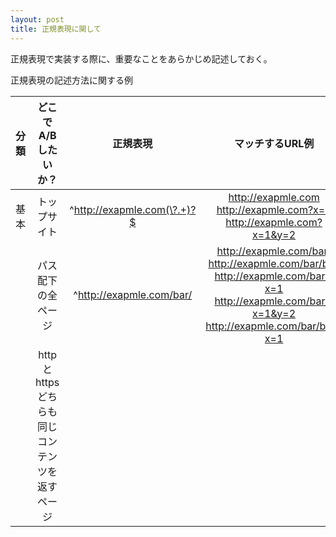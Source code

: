 ```yaml
---
layout: post
title: 正規表現に関して
---
```


正規表現で実装する際に、重要なことをあらかじめ記述しておく。

正規表現の記述方法に関する例

|分類|どこでA/Bしたいか？|          正規表現         |マッチするURL例|マッチしないURL例|
|:--:|:-----------------:|:-------------------------:|:-------------:|:---------------:|
|基本|    トップサイト   |^http://exapmle.com(\?.+)?$|http://exapmle.com  http://exapmle.com?x=1  http://exapmle.com?x=1&y=2|http://exapmle.com/bar  http://exapmle.com/bar?x=1|
|    |パス配下の全ページ | ^http://exapmle.com/bar/  |http://exapmle.com/bar/  http://exapmle.com/bar/buz  http://exapmle.com/bar/?x=1  http://exapmle.com/bar/?x=1&y=2  http://exapmle.com/bar/buz?x=1|http://exapmle.com  http://exapmle.com?x=1  http://exapmle.com/wee/|
|    |http と https どちらも同じコンテンツを返すページ| |||
